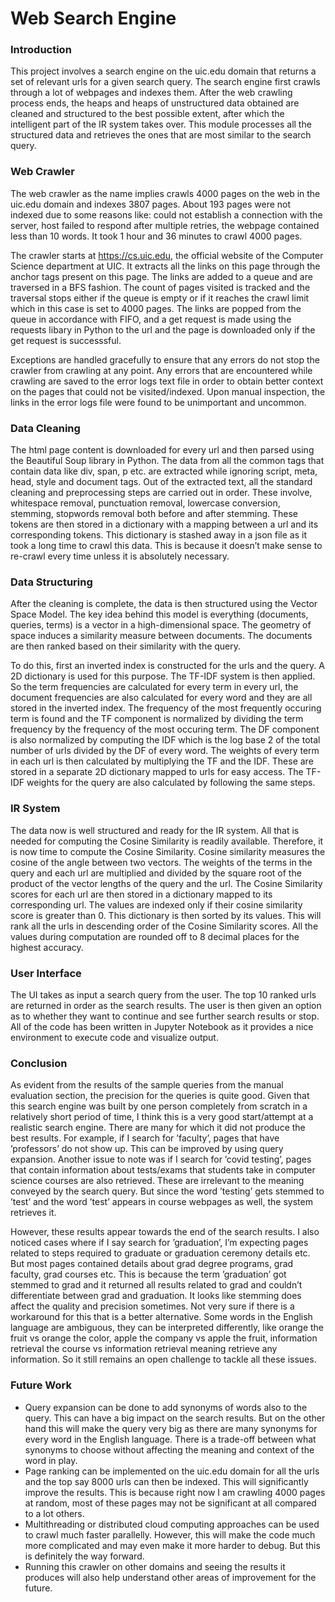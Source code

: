 # Web Search Engine

### Introduction

This project involves a search engine on the uic.edu domain that returns a set of relevant urls for a given search query. The search engine first crawls through a lot of webpages and indexes them. After the web crawling process ends, the heaps and heaps of unstructured data obtained are cleaned and structured to the best possible extent, after which the intelligent part of the IR system takes over. This module processes all the structured data and retrieves the ones that are most similar to the search query.

### Web Crawler

The web crawler as the name implies crawls 4000 pages on the web in the uic.edu domain and indexes 3807 pages. About 193 pages were not indexed due to some reasons like: could not establish a connection with the server, host failed to respond after multiple retries, the webpage contained less than 10 words. It took 1 hour and 36 minutes to crawl 4000 pages.

The crawler starts at https://cs.uic.edu, the official website of the Computer Science department at UIC. It extracts all the links on this page through the anchor tags present on this page. The links are added to a queue and are traversed in a BFS fashion. The count of pages visited is tracked and the traversal stops either if the queue is empty or if it reaches the crawl limit which in this case is set to 4000 pages. The links are popped from the queue in accordance with FIFO, and a get request is made using the requests libary in Python to the url and the page is downloaded only if the get request is successsful. 

Exceptions are handled gracefully to ensure that any errors do not stop the crawler from crawling at any point. Any errors that are encountered while crawling are saved to the error logs text file in order to obtain better context on the pages that could not be visited/indexed. Upon manual inspection, the links in the error logs file were found to be unimportant and uncommon.

### Data Cleaning

The html page content is downloaded for every url and then parsed using the Beautiful Soup library in Python. The data from all the common tags that contain data like div, span, p etc. are extracted while ignoring script, meta, head, style and document tags. Out of the extracted text, all the standard cleaning and preprocessing steps are carried out in order. These involve, whitespace removal, punctuation removal, lowercase conversion, stemming, stopwords removal both before and after stemming. These tokens are then stored in a dictionary with a mapping between a url and its corresponding tokens. This dictionary is stashed away in a json file as it took a long time to crawl this data. This is because it doesn’t make sense to re-crawl every time unless it is absolutely necessary. 

### Data Structuring

After the cleaning is complete, the data is then structured using the Vector Space Model. The key idea behind this model is everything (documents, queries, terms) is a vector in a high-dimensional space. The geometry of space induces a similarity measure between documents. The documents are then ranked based on their similarity with the query. 

To do this, first an inverted index is constructed for the urls and the query. A 2D dictionary is used for this purpose. The TF-IDF system is then applied. So the term frequencies are calculated for every term in every url, the document frequencies are also calculated for every word and they are all stored in the inverted index. The frequency of the most frequently occuring term is found and the TF component is normalized by dividing the term frequency by the frequency of the most occuring term. The DF component is also normalized by computing the IDF which is the log base 2 of the total number of urls divided by the DF of every word. The weights of every term in each url is then calculated by multiplying the TF and the IDF. These are stored in a separate 2D dictionary mapped to urls for easy access. The TF-IDF weights for the query are also calculated by following the same steps.

### IR System

The data now is well structured and ready for the IR system. All that is needed for computing the Cosine Similarity is readily available. Therefore, it is now time to compute the Cosine Similarity. Cosine similarity measures the cosine of the angle between two vectors. The weights of the terms in the query and each url are multiplied and divided by the square root of the product of the vector lengths of the query and the url. The Cosine Similarity scores for each url are then stored in a dictionary mapped to its corresponding url. The values are indexed only if their cosine similarity score is greater than 0. This dictionary is then sorted by its values. This will rank all the urls in descending order of the Cosine Similarity scores. All the values during computation are rounded off to 8 decimal places for the highest accuracy.

### User Interface

The UI takes as input a search query from the user. The top 10 ranked urls are returned in order as the search results. The user is then given an option as to whether they want to continue and see further search results or stop. All of the code has been written in Jupyter Notebook as it provides a nice environment to execute code and visualize output.

### Conclusion

As evident from the results of the sample queries from the manual evaluation section, the precision for the queries is quite good. Given that this search engine was built by one person completely from scratch in a relatively short period of time, I think this is a very good start/attempt at a realistic search engine. There are many for which it did not produce the best results. For example, if I search for ’faculty’, pages that have ’professors’ do not show up. This can be improved by using query expansion. Another issue to note was if I search for ’covid testing’, pages that contain information about tests/exams that students take in computer science courses are also retrieved. These are irrelevant to the meaning conveyed by the search query. But since the word ’testing’ gets stemmed to ’test’ and the word ’test’ appears in course webpages as well, the system retrieves it. 

However, these results appear towards the end of the search results. I also noticed cases where if I say search for ’graduation’, I’m expecting pages related to steps required to graduate or graduation ceremony details etc. But most pages contained details about grad degree programs, grad faculty, grad courses etc. This is because the term ’graduation’ got stemmed to grad and it returned all results related to grad and couldn’t differentiate between grad and graduation. It looks like stemming does affect the quality and precision sometimes. Not very sure if there is a workaround for this that is a better alternative. Some words in the English language are ambiguous, they can be interpreted differently, like orange the fruit vs orange the color, apple the company vs apple the fruit, information retrieval the course vs information retrieval meaning retrieve any information. So it still remains an open challenge to tackle all these issues.

### Future Work

* Query expansion can be done to add synonyms of words also to the query. This can have a big impact on the search results. But on the other hand this will make the query very big as there are many synonyms for every word in the English language. There is a trade-off between what synonyms to choose without affecting the meaning and context of the word in play. 
* Page ranking can be implemented on the uic.edu domain for all the urls and the top say 8000 urls can then be indexed. This will significantly improve the results. This is because right now I am crawling 4000 pages at random, most of these pages may not be significant at all compared to a lot others. 
* Multithreading or distributed cloud computing approaches can be used to crawl much faster parallelly. However, this will make the code much more complicated and may even make it more harder to debug. But this is definitely the way forward. 
* Running this crawler on other domains and seeing the results it produces will also help understand other areas of improvement for the future.
